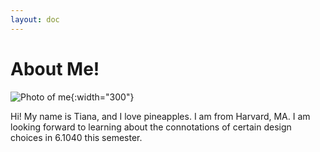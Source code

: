 ```yaml
---
layout: doc
---
```


# About Me!

![Photo of me](/Users/tianajiang/Documents/GitHub/portfolio-tiana/assets/images/profilePhoto.png){:width="300"}

Hi! My name is Tiana, and I love pineapples. I am from Harvard, MA. I am looking forward to learning about the connotations of certain design choices in 6.1040 this semester.